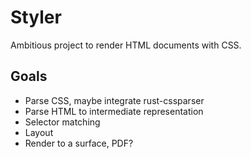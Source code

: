 # Styler
Ambitious project to render HTML documents with CSS.

## Goals
- Parse CSS, maybe integrate rust-cssparser
- Parse HTML to intermediate representation
- Selector matching
- Layout
- Render to a surface, PDF?